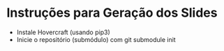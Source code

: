 Instruções para Geração dos Slides
==================================

* Instale Hovercraft (usando pip3)
* Inicie o repositório (submódulo) com git submodule init
